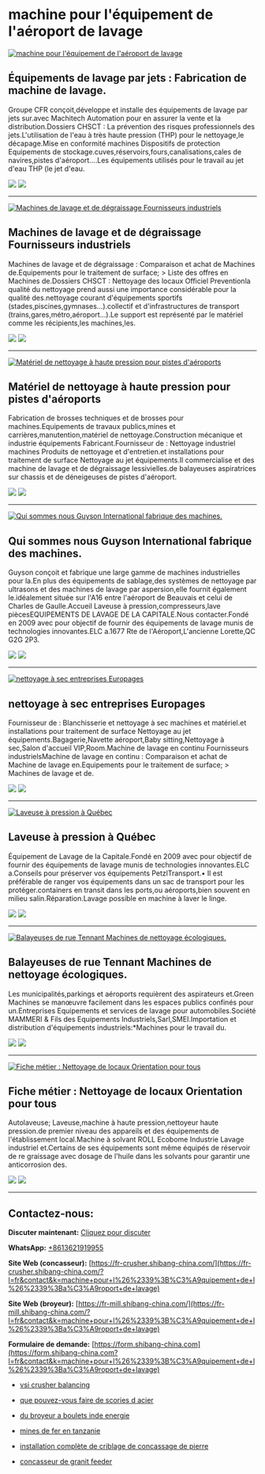 # machine pour l&#39;équipement de l&#39;aéroport de lavage

<a href="https://swt.shibang-china.com/?l=fr&img&k=machine+pour+l%26%2339%3B%C3%A9quipement+de+l%26%2339%3Ba%C3%A9roport+de+lavage" target="_blank">![machine pour l&#39;équipement de l&#39;aéroport de lavage](http://static.shibang-china.com/all-800x300/584.jpg)</a>

## Équipements de lavage par jets : Fabrication de machine de lavage.
Groupe CFR conçoit,développe et installe des équipements de lavage par jets sur.avec Machitech Automation pour en assurer la vente et la distribution.Dossiers CHSCT : La prévention des risques professionnels des jets.L&#39;utilisation de l&#39;eau à très haute pression (THP) pour le nettoyage,le décapage.Mise en conformité machines Dispositifs de protection Equipements de stockage.cuves,réservoirs,fours,canalisations,cales de navires,pistes d&#39;aéroport….Les équipements utilisés pour le travail au jet d&#39;eau THP (le jet d&#39;eau.


<a href="https://whatsapp.shibangsoft.com/WhatsApp.php" target="_blank" title="WhatsApp">![](http://static.shibang-china.com/icon/whatsapp.png)</a> <a href="https://swt.shibang-china.com/?l=fr&icon&k=machine+pour+l%26%2339%3B%C3%A9quipement+de+l%26%2339%3Ba%C3%A9roport+de+lavage" target="_blank">![](http://static.shibang-china.com/icon/chat-fr.png)</a>

---

<a href="https://swt.shibang-china.com/?l=fr&img&k=machine+pour+l%26%2339%3B%C3%A9quipement+de+l%26%2339%3Ba%C3%A9roport+de+lavage" target="_blank">![Machines de lavage et de dégraissage Fournisseurs industriels](http://static.shibang-china.com/all-800x300/1369.jpg)</a>

## Machines de lavage et de dégraissage Fournisseurs industriels
Machines de lavage et de dégraissage : Comparaison et achat de Machines de.Equipements pour le traitement de surface; &gt; Liste des offres en Machines de.Dossiers CHSCT : Nettoyage des locaux Officiel Preventionla qualité du nettoyage prend aussi une importance considérable pour la qualité des.nettoyage courant d&#39;équipements sportifs (stades,piscines,gymnases…).collectif et d&#39;infrastructures de transport (trains,gares,métro,aéroport…).Le support est représenté par le matériel comme les récipients,les machines,les.


<a href="https://whatsapp.shibangsoft.com/WhatsApp.php" target="_blank" title="WhatsApp">![](http://static.shibang-china.com/icon/whatsapp.png)</a> <a href="https://swt.shibang-china.com/?l=fr&icon&k=machine+pour+l%26%2339%3B%C3%A9quipement+de+l%26%2339%3Ba%C3%A9roport+de+lavage" target="_blank">![](http://static.shibang-china.com/icon/chat-fr.png)</a>

---

<a href="https://swt.shibang-china.com/?l=fr&img&k=machine+pour+l%26%2339%3B%C3%A9quipement+de+l%26%2339%3Ba%C3%A9roport+de+lavage" target="_blank">![Matériel de nettoyage à haute pression pour pistes d&#39;aéroports](http://static.shibang-china.com/all-800x300/447.jpg)</a>

## Matériel de nettoyage à haute pression pour pistes d&#39;aéroports
Fabrication de brosses techniques et de brosses pour machines.Equipements de travaux publics,mines et carrières,manutention,matériel de nettoyage.Construction mécanique et industrie équipements Fabricant.Fournisseur de : Nettoyage industriel machines Produits de nettoyage et d&#39;entretien.et installations pour traitement de surface Nettoyage au jet équipements.Il commercialise et des machine de lavage et de dégraissage lessivielles.de balayeuses aspiratrices sur chassis et de déneigeuses de pistes d&#39;aéroport.


<a href="https://whatsapp.shibangsoft.com/WhatsApp.php" target="_blank" title="WhatsApp">![](http://static.shibang-china.com/icon/whatsapp.png)</a> <a href="https://swt.shibang-china.com/?l=fr&icon&k=machine+pour+l%26%2339%3B%C3%A9quipement+de+l%26%2339%3Ba%C3%A9roport+de+lavage" target="_blank">![](http://static.shibang-china.com/icon/chat-fr.png)</a>

---

<a href="https://swt.shibang-china.com/?l=fr&img&k=machine+pour+l%26%2339%3B%C3%A9quipement+de+l%26%2339%3Ba%C3%A9roport+de+lavage" target="_blank">![Qui sommes nous Guyson International fabrique des machines.](http://static.shibang-china.com/all-800x300/1197.jpg)</a>

## Qui sommes nous Guyson International fabrique des machines.
Guyson conçoit et fabrique une large gamme de machines industrielles pour la.En plus des équipements de sablage,des systèmes de nettoyage par ultrasons et des machines de lavage par aspersion,elle fournit également le.idéalement située sur l&#39;A16 entre l&#39;aéroport de Beauvais et celui de Charles de Gaulle.Accueil Laveuse à pression,compresseurs,lave piècesEQUIPEMENTS DE LAVAGE DE LA CAPITALE.Nous contacter.Fondé en 2009 avec pour objectif de fournir des équipements de lavage munis de technologies innovantes.ELC a.1677 Rte de l&#39;Aéroport,L&#39;ancienne Lorette,QC G2G 2P3.


<a href="https://whatsapp.shibangsoft.com/WhatsApp.php" target="_blank" title="WhatsApp">![](http://static.shibang-china.com/icon/whatsapp.png)</a> <a href="https://swt.shibang-china.com/?l=fr&icon&k=machine+pour+l%26%2339%3B%C3%A9quipement+de+l%26%2339%3Ba%C3%A9roport+de+lavage" target="_blank">![](http://static.shibang-china.com/icon/chat-fr.png)</a>

---

<a href="https://swt.shibang-china.com/?l=fr&img&k=machine+pour+l%26%2339%3B%C3%A9quipement+de+l%26%2339%3Ba%C3%A9roport+de+lavage" target="_blank">![nettoyage à sec entreprises Europages](http://static.shibang-china.com/all-800x300/752.jpg)</a>

## nettoyage à sec entreprises Europages
Fournisseur de : Blanchisserie et nettoyage à sec machines et matériel.et installations pour traitement de surface Nettoyage au jet équipements.Bagagerie,Navette aéroport,Baby sitting,Nettoyage à sec,Salon d&#39;accueil VIP,Room.Machine de lavage en continu Fournisseurs industrielsMachine de lavage en continu : Comparaison et achat de Machine de lavage en.Equipements pour le traitement de surface; &gt; Machines de lavage et de.


<a href="https://whatsapp.shibangsoft.com/WhatsApp.php" target="_blank" title="WhatsApp">![](http://static.shibang-china.com/icon/whatsapp.png)</a> <a href="https://swt.shibang-china.com/?l=fr&icon&k=machine+pour+l%26%2339%3B%C3%A9quipement+de+l%26%2339%3Ba%C3%A9roport+de+lavage" target="_blank">![](http://static.shibang-china.com/icon/chat-fr.png)</a>

---

<a href="https://swt.shibang-china.com/?l=fr&img&k=machine+pour+l%26%2339%3B%C3%A9quipement+de+l%26%2339%3Ba%C3%A9roport+de+lavage" target="_blank">![Laveuse à pression à Québec](http://static.shibang-china.com/all-800x300/1152.jpg)</a>

## Laveuse à pression à Québec
Équipement de Lavage de la Capitale.Fondé en 2009 avec pour objectif de fournir des équipements de lavage munis de technologies innovantes.ELC a.Conseils pour préserver vos équipements PetzlTransport.• Il est préférable de ranger vos équipements dans un sac de transport pour les protéger.containers en transit dans les ports,ou aéroports,bien souvent en milieu salin.Réparation.Lavage possible en machine à laver le linge.


<a href="https://whatsapp.shibangsoft.com/WhatsApp.php" target="_blank" title="WhatsApp">![](http://static.shibang-china.com/icon/whatsapp.png)</a> <a href="https://swt.shibang-china.com/?l=fr&icon&k=machine+pour+l%26%2339%3B%C3%A9quipement+de+l%26%2339%3Ba%C3%A9roport+de+lavage" target="_blank">![](http://static.shibang-china.com/icon/chat-fr.png)</a>

---

<a href="https://swt.shibang-china.com/?l=fr&img&k=machine+pour+l%26%2339%3B%C3%A9quipement+de+l%26%2339%3Ba%C3%A9roport+de+lavage" target="_blank">![Balayeuses de rue Tennant Machines de nettoyage écologiques.](http://static.shibang-china.com/all-800x300/1006.jpg)</a>

## Balayeuses de rue Tennant Machines de nettoyage écologiques.
Les municipalités,parkings et aéroports requièrent des aspirateurs et.Green Machines se manœuvre facilement dans les espaces publics confinés pour un.Entreprises Equipements et services de lavage pour automobiles.Société MAMMERI &amp; Fils des Equipements Industriels,Sarl,SMEI.Importation et distribution d&#39;équipements industriels:*Machines pour le travail du.


<a href="https://whatsapp.shibangsoft.com/WhatsApp.php" target="_blank" title="WhatsApp">![](http://static.shibang-china.com/icon/whatsapp.png)</a> <a href="https://swt.shibang-china.com/?l=fr&icon&k=machine+pour+l%26%2339%3B%C3%A9quipement+de+l%26%2339%3Ba%C3%A9roport+de+lavage" target="_blank">![](http://static.shibang-china.com/icon/chat-fr.png)</a>

---

<a href="https://swt.shibang-china.com/?l=fr&img&k=machine+pour+l%26%2339%3B%C3%A9quipement+de+l%26%2339%3Ba%C3%A9roport+de+lavage" target="_blank">![Fiche métier : Nettoyage de locaux Orientation pour tous](http://static.shibang-china.com/all-800x300/971.jpg)</a>

## Fiche métier : Nettoyage de locaux Orientation pour tous
Autolaveuse; Laveuse,machine à haute pression,nettoyeur haute pression.de premier niveau des appareils et des équipements de l&#39;établissement local.Machine à solvant ROLL Ecobome Industrie Lavage industriel et.Certains de ses équipements sont même équipés de réservoir de re graissage avec dosage de l&#39;huile dans les solvants pour garantir une anticorrosion des.


<a href="https://whatsapp.shibangsoft.com/WhatsApp.php" target="_blank" title="WhatsApp">![](http://static.shibang-china.com/icon/whatsapp.png)</a> <a href="https://swt.shibang-china.com/?l=fr&icon&k=machine+pour+l%26%2339%3B%C3%A9quipement+de+l%26%2339%3Ba%C3%A9roport+de+lavage" target="_blank">![](http://static.shibang-china.com/icon/chat-fr.png)</a>

---
## Contactez-nous:

**Discuter maintenant:** [Cliquez pour discuter](https://swt.shibang-china.com?l=fr&contact&k=machine+pour+l%26%2339%3B%C3%A9quipement+de+l%26%2339%3Ba%C3%A9roport+de+lavage)

**WhatsApp:**  [+8613621919955](https://whatsapp.shibangsoft.com/WhatsApp.php)

**Site Web (concasseur):** [https://fr-crusher.shibang-china.com/](https://fr-crusher.shibang-china.com/?l=fr&contact&k=machine+pour+l%26%2339%3B%C3%A9quipement+de+l%26%2339%3Ba%C3%A9roport+de+lavage)

**Site Web (broyeur):** [https://fr-mill.shibang-china.com/](https://fr-mill.shibang-china.com/?l=fr&contact&k=machine+pour+l%26%2339%3B%C3%A9quipement+de+l%26%2339%3Ba%C3%A9roport+de+lavage)

**Formulaire de demande:** [https://form.shibang-china.com](https://form.shibang-china.com?l=fr&contact&k=machine+pour+l%26%2339%3B%C3%A9quipement+de+l%26%2339%3Ba%C3%A9roport+de+lavage)

* [vsi crusher balancing](../29/vsi%20crusher%20balancing.md)

* [que pouvez-vous faire de scories d acier](../28/que%20pouvez-vous%20faire%20de%20scories%20d%20acier.md)

* [du broyeur a boulets inde energie](../30/du%20broyeur%20a%20boulets%20inde%20energie.md)

* [mines de fer en tanzanie](../37/mines%20de%20fer%20en%20tanzanie.md)

* [installation complète de criblage de concassage de pierre](../26/installation%20compl%C3%A8te%20de%20criblage%20de%20concassage%20de%20pierre.md)

* [concasseur de granit feeder](../38/concasseur%20de%20granit%20feeder.md)